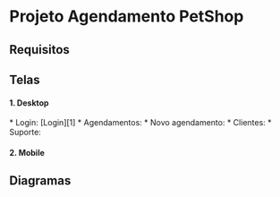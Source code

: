 # Projeto Agendamento PetShop

Requisitos
-------

Telas
-------
<h4> 1. Desktop </h4>
* Login: [Login][1]
* Agendamentos:
* Novo agendamento:
* Clientes:
* Suporte:
<h4> 2. Mobile </h4>

Diagramas
---------

[1]: https://github.com/lucabenetti/AgendamentoPetShopES/blob/master/telasDesktop/1Login.png

